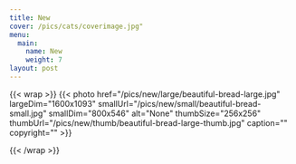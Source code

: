 ```yaml
---
title: New
cover: /pics/cats/coverimage.jpg"
menu:
  main:
    name: New
    weight: 7
layout: post
---
```


{{< wrap >}}
{{< photo href="/pics/new/large/beautiful-bread-large.jpg" largeDim="1600x1093" smallUrl="/pics/new/small/beautiful-bread-small.jpg" smallDim="800x546" alt="None" thumbSize="256x256" thumbUrl="/pics/new/thumb/beautiful-bread-large-thumb.jpg" caption="" copyright="" >}}

{{< /wrap >}}
